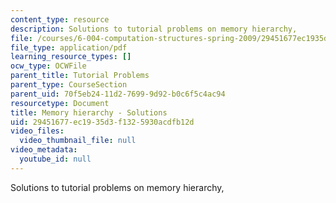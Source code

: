 ```yaml
---
content_type: resource
description: Solutions to tutorial problems on memory hierarchy,
file: /courses/6-004-computation-structures-spring-2009/29451677ec1935d3f1325930acdfb12d_MIT6_004s09_tutor15_sol.pdf
file_type: application/pdf
learning_resource_types: []
ocw_type: OCWFile
parent_title: Tutorial Problems
parent_type: CourseSection
parent_uid: 70f5eb24-11d2-7699-9d92-b0c6f5c4ac94
resourcetype: Document
title: Memory hierarchy - Solutions
uid: 29451677-ec19-35d3-f132-5930acdfb12d
video_files:
  video_thumbnail_file: null
video_metadata:
  youtube_id: null
---
```

Solutions to tutorial problems on memory hierarchy,

